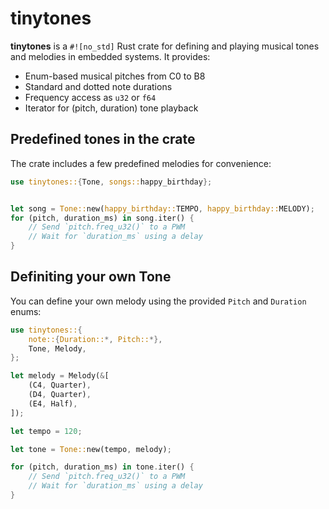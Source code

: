 # tinytones

**tinytones** is a `#![no_std]` Rust crate for defining and playing musical tones and melodies in embedded systems. It provides:

- Enum-based musical pitches from C0 to B8
- Standard and dotted note durations
- Frequency access as `u32` or `f64`
- Iterator for (pitch, duration) tone playback

## Predefined tones in the crate

The crate includes a few predefined melodies for convenience:

```rust
use tinytones::{Tone, songs::happy_birthday};


let song = Tone::new(happy_birthday::TEMPO, happy_birthday::MELODY);
for (pitch, duration_ms) in song.iter() {
    // Send `pitch.freq_u32()` to a PWM
    // Wait for `duration_ms` using a delay
}
```


## Definiting your own Tone
You can define your own melody using the provided `Pitch` and `Duration` enums:

```rust
use tinytones::{
    note::{Duration::*, Pitch::*},
    Tone, Melody,
};

let melody = Melody(&[
    (C4, Quarter),
    (D4, Quarter),
    (E4, Half),
]);

let tempo = 120;

let tone = Tone::new(tempo, melody);

for (pitch, duration_ms) in tone.iter() {
    // Send `pitch.freq_u32()` to a PWM
    // Wait for `duration_ms` using a delay
}
```
